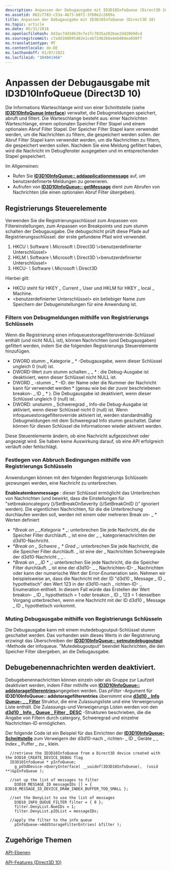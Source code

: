```yaml
---
description: Anpassen der Debugausgabe mit ID3D10InfoQueue (Direct3D 10)
ms.assetid: 082c7783-c53a-4b73-b8f2-3f60e2c2689a
title: Anpassen der Debugausgabe mit ID3D10InfoQueue (Direct3D 10)
ms.topic: article
ms.date: 05/31/2018
ms.openlocfilehash: 843ac7dd34b19cfe1fc7835a2026ae2dd28b9dcd
ms.sourcegitcommit: c7add10d695482e1ceb72d62b8a4ebd84ea050f7
ms.translationtype: MT
ms.contentlocale: de-DE
ms.lasthandoff: 01/07/2021
ms.locfileid: "104041466"
---
```

# <a name="customize-debug-output-with-id3d10infoqueue-direct3d-10"></a>Anpassen der Debugausgabe mit ID3D10InfoQueue (Direct3D 10)

Die Informations Warteschlange wird von einer Schnittstelle (siehe [**ID3D10InfoQueue Interface**](/windows/desktop/api/D3D10SDKLayers/nn-d3d10sdklayers-id3d10infoqueue)) verwaltet, die Debugmeldungen speichert, abruft und filtert. Die Warteschlange besteht aus: einer Nachrichten Warteschlange, einem optionalen Speicher Filter Stapel und einem optionalen Abruf Filter Stapel. Der Speicher Filter Stapel kann verwendet werden, um die Nachrichten zu filtern, die gespeichert werden sollen. der Abruf Filter Stapel kann verwendet werden, um die Nachrichten zu filtern, die gespeichert werden sollen. Nachdem Sie eine Meldung gefiltert haben, wird die Nachricht im Debugfenster ausgegeben und im entsprechenden Stapel gespeichert.

Im Allgemeinen:

-   Rufen Sie [**ID3D10InfoQueue:: addapplicationmessage**](/windows/desktop/api/D3D10SDKLayers/nf-d3d10sdklayers-id3d10infoqueue-addapplicationmessage) auf, um benutzerdefinierte Meldungen zu generieren.
-   Aufrufen von [**ID3D10InfoQueue:: getMessage**](/windows/desktop/api/D3D10SDKLayers/nf-d3d10sdklayers-id3d10infoqueue-getmessage) dient zum Abrufen von Nachrichten (die einen optionalen Abruf Filter übergeben).

## <a name="registry-controls"></a>Registrierungs Steuerelemente

Verwenden Sie die Registrierungsschlüssel zum Anpassen von Filtereinstellungen, zum Anpassen von Breakpoints und zum stumm schalten der Debugausgabe. Die debugschicht prüft diese Pfade auf Registrierungsschlüssel. der erste gefundene Pfad wird verwendet.

1.  HKCU \\ Software \\ Microsoft \\ Direct3D \\<benutzerdefinierter Unterschlüssel>
2.  HKLM \\ Software \\ Microsoft \\ Direct3D \\<benutzerdefinierter Unterschlüssel>
3.  HKCU- \\ Software \\ Microsoft \\ Direct3D

Hierbei gilt:

-   HKCU steht für HKEY \_ Current \_ User und HKLM für HKEY \_ local \_ Machine.
-   <benutzerdefinierter Unterschlüssel> ein beliebiger Name zum Speichern der Debugeinstellungen für eine Anwendung ist.

### <a name="filtering-debug-messages-using-registry-keys"></a>Filtern von Debugmeldungen mithilfe von Registrierungs Schlüsseln

Wenn die Registrierung einen infoqueuestoragefilteroverride-Schlüssel enthält (und nicht NULL ist), können Nachrichten (und Debugausgaben) gefiltert werden, indem Sie die folgenden Registrierungs Steuerelemente hinzufügen.

-   DWORD stumm \_ Kategorie \_ \* -Debugausgabe, wenn dieser Schlüssel ungleich 0 (null) ist.
-   DWORD-Wert zum stumm schalten \_ \_ \* : die Debug-Ausgabe ist deaktiviert, wenn dieser Schlüssel nicht NULL ist.
-   DWORD \_ -stumm \_ \* -ID: der Name oder die Nummer der Nachricht kann für verwendet werden \* (genau wie bei der zuvor beschriebenen breakon- \_ ID \_ \* ). Die Debugausgabe ist deaktiviert, wenn dieser Schlüssel ungleich 0 (null) ist.
-   DWORD: unstumm \_ Schweregrad \_ Info-die Debug-Ausgabe ist aktiviert, wenn dieser Schlüssel nicht 0 (null) ist. Wenn infoqueuestoragefilteroverride aktiviert ist, werden standardmäßig Debugmeldungen mit dem Schweregrad Info stumm geschaltet. Daher können für diesen Schlüssel die Informationen wieder aktiviert werden.

Diese Steuerelemente ändern, ob eine Nachricht aufgezeichnet oder angezeigt wird. Sie haben keine Auswirkung darauf, ob eine API erfolgreich verläuft oder fehlschlägt.

### <a name="setting-break-conditions-using-registry-keys"></a>Festlegen von Abbruch Bedingungen mithilfe von Registrierungs Schlüsseln

Anwendungen können mit den folgenden Registrierungs Schlüsseln gezwungen werden, eine Nachricht zu unterbrechen.

**Enableatemkonmessage** : dieser Schlüssel ermöglicht das Unterbrechen von Nachrichten (und bewirkt, dass die Einstellungen für "setbreakoncategory ()/SetBreakOnSeverity ()/SetBreakOnID ()" ignoriert werden). Die eigentlichen Nachrichten, für die die Unterbrechung durchlaufen werden soll, werden mit einem oder mehreren Break on- \_ \* Werten definiert

-   **Break on \_ \_Kategorie \** _: unterbrechen Sie jede Nachricht, die die Speicher Filter durchläuft. \_ ist eine der \_ \_ kategorienachrichten der d3d10-Nachricht.
-   **Break on \_ Schwere \_ \* Grad* _: unterbrechen Sie jede Nachricht, die die Speicher Filter durchläuft. \_ ist eine der \_ Nachrichten Schweregrade der d3d10-Nachricht \_ \_ .
-   **Break on \_ \_ID \** _: unterbrechen Sie jede Nachricht, die die Speicher Filter durchläuft. \_ ist eine der d3d10- \_ \_ Nachrichten-ID- \_ Nachrichten oder kann der numerische Wert der Error-Enumeration sein. Nehmen wir beispielsweise an, dass die Nachricht mit der ID "d3d10 \_ Message \_ ID \_ hypothetisch" den Wert 123 in der d3d10-nach \_ richten-ID- \_ Enumeration enthielt. In diesem Fall würde das Erstellen der Wert breakon- \_ ID \_ hypothetisch = 1 oder breakon \_ ID \_ 123 = 1 denselben Vorgang unterbrechen, wenn eine Nachricht mit der ID d3d10 \_ Message \_ ID \_ hypothetisch vorkommt.

### <a name="muting-debug-output-using-registry-keys"></a>Muting Debugausgabe mithilfe von Registrierungs Schlüsseln

Die Debugausgabe kann mit einem mutedebugoutput-Schlüssel stumm geschaltet werden. Das vorhanden sein dieses Werts in der Registrierung erzwingt das Überschreiben der [**ID3D10InfoQueue:: setmutedebugoutput**](/windows/desktop/api/D3D10SDKLayers/nf-d3d10sdklayers-id3d10infoqueue-setmutedebugoutput) -Methode der infoqueue. "Mutedebugoutput" beendet Nachrichten, die den Speicher Filter übergeben, an die Debugausgabe.

## <a name="disabling-debug-layer-messages"></a>Debugebenennachrichten werden deaktiviert.

Debugebenennachrichten können einzeln oder als Gruppe zur Laufzeit deaktiviert werden, indem Filter mithilfe von [**ID3D10InfoQueue:: addstoragefilterentries**](/windows/desktop/api/D3D10SDKLayers/nf-d3d10sdklayers-id3d10infoqueue-addstoragefilterentries)angegeben werden. Das *pFilter* -Argument für **ID3D10InfoQueue:: addstoragefilterentries** übernimmt eine [**d3d10 \_ Info Queue- \_ \_ Filter**](/windows/desktop/api/d3d10sdklayers/ns-d3d10sdklayers-d3d10_info_queue_filter) Struktur, die eine Zulassungsliste und eine Verweigerungs Liste enthält. Die Zulassungs-und Verweigerungs Listen werden von den [**d3d10 \_ Info \_ Queue \_ Filter \_ DESC**](/windows/desktop/api/d3d10sdklayers/ns-d3d10sdklayers-d3d10_info_queue_filter_desc) -Strukturen beschrieben, die die Angabe von Filtern durch catergory, Schweregrad und einzelne Nachrichten-ID ermöglichen.

Der folgende Code ist ein Beispiel für das Einrichten der [**ID3D10InfoQueue-Schnittstelle**](/windows/desktop/api/D3D10SDKLayers/nn-d3d10sdklayers-id3d10infoqueue) zum Verweigern der d3d10-nach \_ richten- \_ ID \_ Geräte \_ \_ Index \_ Puffer \_ zu \_ klein.


```
  //retrieve the ID3D10InfoQueue from a Direct3D device created with the D3D10_CREATE_DEVICE_DEBUG flag
  ID3D10InfoQueue * pInfoQueue;
    g_pd3dDevice->QueryInterface( __uuidof(ID3D10InfoQueue),  (void **)&pInfoQueue );
    
  //set up the list of messages to filter
    D3D10_MESSAGE_ID messageIDs [] = { D3D10_MESSAGE_ID_DEVICE_DRAW_INDEX_BUFFER_TOO_SMALL };
    
  //set the DenyList to use the list of messages
    D3D10_INFO_QUEUE_FILTER filter = { 0 };
    filter.DenyList.NumIDs = 1;
    filter.DenyList.pIDList = messageIDs;
    
  //apply the filter to the info queue
    pInfoQueue->AddStorageFilterEntries( &filter );  
```



## <a name="related-topics"></a>Zugehörige Themen

<dl> <dt>

[API-Ebenen](d3d10-graphics-programming-guide-api-features-layers.md)
</dt> <dt>

[API-Features (Direct3D 10)](d3d10-graphics-programming-guide-api-features.md)
</dt> </dl>

 

 



